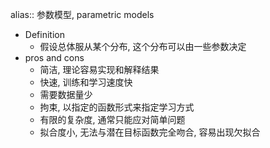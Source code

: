 alias:: 参数模型, parametric models

- Definition
	- 假设总体服从某个分布, 这个分布可以由一些参数决定
- pros and cons
	- 简洁, 理论容易实现和解释结果
	- 快速, 训练和学习速度快
	- 需要数据量少
	- 拘束, 以指定的函数形式来指定学习方式
	- 有限的复杂度, 通常只能应对简单问题
	- 拟合度小, 无法与潜在目标函数完全吻合, 容易出现欠拟合